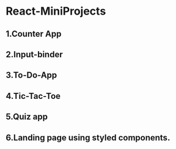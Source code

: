 # React-MiniProjects
## 1.Counter App
## 2.Input-binder
## 3.To-Do-App
## 4.Tic-Tac-Toe
## 5.Quiz app
## 6.Landing page using styled components.
